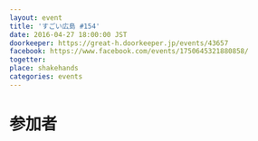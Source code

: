 ```yaml
---
layout: event
title: 'すごい広島 #154'
date: 2016-04-27 18:00:00 JST
doorkeeper: https://great-h.doorkeeper.jp/events/43657
facebook: https://www.facebook.com/events/1750645321880858/
togetter:
place: shakehands
categories: events
---
```


# 参加者
